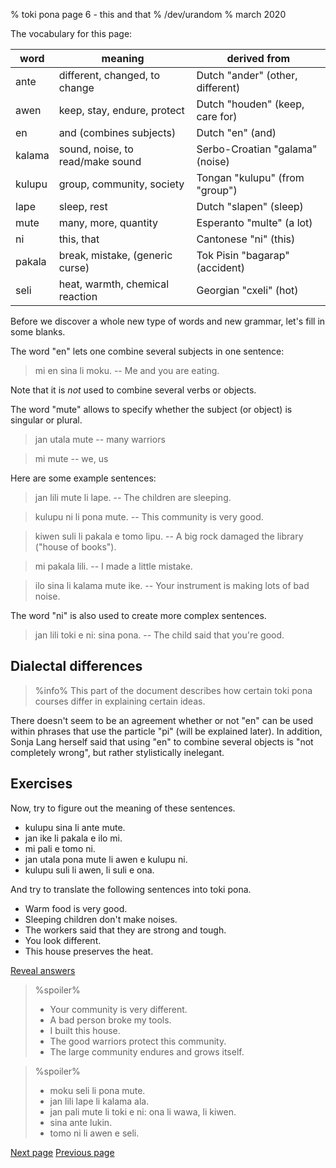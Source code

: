 % toki pona page 6 - this and that
% /dev/urandom
% march 2020

The vocabulary for this page: 

| word    | meaning                         | derived from                     |
|---------|---------------------------------|----------------------------------|
| ante    | different, changed, to change   | Dutch "ander" (other, different) |
| awen    | keep, stay, endure, protect     | Dutch "houden" (keep, care for)  |
| en      | and (combines subjects)         | Dutch "en" (and)                 |
| kalama  | sound, noise, to read/make sound| Serbo-Croatian "galama" (noise)  |
| kulupu  | group, community, society       | Tongan "kulupu" (from "group")   |
| lape    | sleep, rest                     | Dutch "slapen" (sleep)           |
| mute    | many, more, quantity            | Esperanto "multe" (a lot)        |
| ni      | this, that                      | Cantonese "ni" (this)            |
| pakala  | break, mistake, (generic curse) | Tok Pisin "bagarap" (accident)   |
| seli    | heat, warmth, chemical reaction | Georgian "cxeli" (hot)           |

Before we discover a whole new type of words and new grammar, let's fill in some
blanks.

The word "en" lets one combine several subjects in one sentence: 

> mi en sina li moku. -- Me and you are eating.

Note that it is _not_ used to combine several verbs or objects.

The word "mute" allows to specify whether the subject (or object) is singular or
plural.

> jan utala mute -- many warriors

> mi mute -- we, us

Here are some example sentences:

> jan lili mute li lape. -- The children are sleeping.

> kulupu ni li pona mute. -- This community is very good.

> kiwen suli li pakala e tomo lipu. -- A big rock damaged the library ("house of
> books").

> mi pakala lili. -- I made a little mistake.

> ilo sina li kalama mute ike. -- Your instrument is making lots of bad noise.

The word "ni" is also used to create more complex sentences.

> jan lili toki e ni: sina pona. -- The child said that you're good.

## Dialectal differences

> %info%
> This part of the document describes how certain toki pona courses differ in
> explaining certain ideas.

There doesn't seem to be an agreement whether or not "en" can be used within
phrases that use the particle "pi" (will be explained later). In addition, Sonja
Lang herself said that using "en" to combine several objects is "not completely
wrong", but rather stylistically inelegant.

## Exercises

Now, try to figure out the meaning of these sentences.

* kulupu sina li ante mute.
* jan ike li pakala e ilo mi.
* mi pali e tomo ni.
* jan utala pona mute li awen e kulupu ni.
* kulupu suli li awen, li suli e ona.

And try to translate the following sentences into toki pona.

* Warm food is very good.
* Sleeping children don't make noises.
* The workers said that they are strong and tough.
* You look different. 
* This house preserves the heat.

<a name="answers" href="#answers" onclick="revealSpoilers();">Reveal answers</a>

> %spoiler%
> * Your community is very different.
> * A bad person broke my tools.
> * I built this house.
> * The good warriors protect this community.
> * The large community endures and grows itself.

> %spoiler%
> * moku seli li pona mute.
> * jan lili lape li kalama ala.
> * jan pali mute li toki e ni: ona li wawa, li kiwen.
> * sina ante lukin.
> * tomo ni li awen e seli.

[Next page](7.html) [Previous page](5.html)

